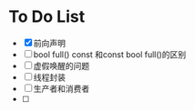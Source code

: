 # To Do List

- [x] 前向声明
- [ ] bool full() const 和const bool full()的区别 
- [ ] 虚假唤醒的问题
- [ ] 线程封装
- [ ] 生产者和消费者
- [ ] 